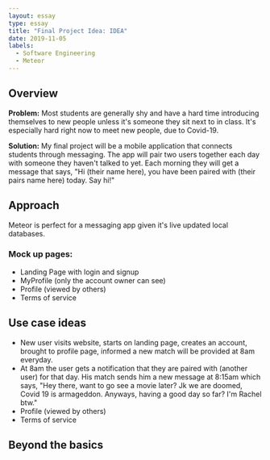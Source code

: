 ```yaml
---
layout: essay
type: essay
title: "Final Project Idea: IDEA"
date: 2019-11-05
labels:
  - Software Engineering
  - Meteor
---
```


## Overview

<strong>Problem:</strong> Most students are generally shy and have a hard time introducing themselves to new people unless it's someone they sit next to in class. It's especially hard right now to meet new people, due to Covid-19.
  
<strong>Solution:</strong> My final project will be a mobile application that connects students through messaging.  The app will pair two users together each day with someone they haven't talked to yet.  Each morning they will get a message that says, "Hi (their name here), you have been paired with (their pairs name here) today. Say hi!" 

## Approach
Meteor is perfect for a messaging app given it's live updated local databases.  

  ### Mock up pages:
  <ul>
  <li>Landing Page with login and signup</li>
  <li>MyProfile (only the account owner can see)</li>
  <li>Profile (viewed by others)</li>
  <li>Terms of service</li>
  </ul>

## Use case ideas
<ul>
  <li>New user visits website, starts on landing page, creates an account, brought to profile page, informed a new match will be provided at 8am everyday.</li>
  <li>At 8am the user gets a notification that they are paired with (another user) for that day. His match sends him a new message at 8:15am which says, "Hey there, want to go see a movie later? Jk we are doomed, Covid 19 is armageddon. Anyways, having a good day so far? I'm Rachel btw."</li>
  <li>Profile (viewed by others)</li>
  <li>Terms of service</li>
</ul>

## Beyond the basics
